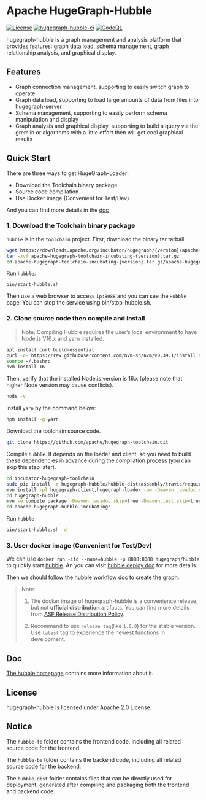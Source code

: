 # Apache HugeGraph-Hubble

[![License](https://img.shields.io/badge/license-Apache%202-0E78BA.svg)](https://www.apache.org/licenses/LICENSE-2.0.html)
[![hugegraph-hubble-ci](https://github.com/apache/incubator-hugegraph-toolchain/actions/workflows/hubble-ci.yml/badge.svg?branch=master)](https://github.com/apache/incubator-hugegraph-toolchain/actions/workflows/hubble-ci.yml)
[![CodeQL](https://github.com/apache/incubator-hugegraph-toolchain/actions/workflows/codeql-analysis.yml/badge.svg)](https://github.com/apache/incubator-hugegraph-toolchain/actions/workflows/codeql-analysis.yml)

hugegraph-hubble is a graph management and analysis platform that provides features:
graph data load, schema management, graph relationship analysis, and graphical display.

## Features

- Graph connection management, supporting to easily switch graph to operate
- Graph data load, supporting to load large amounts of data from files into hugegraph-server
- Schema management, supporting to easily perform schema manipulation and display
- Graph analysis and graphical display, supporting to build a query via the gremlin or algorithms with a little effort then will get cool graphical results

## Quick Start

There are three ways to get HugeGraph-Loader:

- Download the Toolchain binary package
- Source code compilation
- Use Docker image (Convenient for Test/Dev)

And you can find more details in the [doc](https://hugegraph.apache.org/docs/quickstart/hugegraph-loader/#2-get-hugegraph-loader)

### 1. Download the Toolchain binary package

`hubble` is in the `toolchain` project. First, download the binary tar tarball

```bash
wget https://downloads.apache.org/incubator/hugegraph/{version}/apache-hugegraph-toolchain-incubating-{version}.tar.gz
tar -xvf apache-hugegraph-toolchain-incubating-{version}.tar.gz 
cd apache-hugegraph-toolchain-incubating-{version}.tar.gz/apache-hugegraph-hubble-incubating-{version}
```

Run `hubble`:

```
bin/start-hubble.sh
```

Then use a web browser to access `ip:8088` and you can see the `Hubble` page. You can stop the service using bin/stop-hubble.sh.

### 2. Clone source code then compile and install

> Note: Compiling Hubble requires the user’s local environment to have Node.js V16.x and yarn installed.

```bash
apt install curl build-essential
curl -o- https://raw.githubusercontent.com/nvm-sh/nvm/v0.39.1/install.sh | bash
source ~/.bashrc
nvm install 16
```

Then, verify that the installed Node.js version is 16.x (please note that higher Node version may cause conflicts).

```bash
node -v
```

install `yarn` by the command below:

```bash
npm install -g yarn
```

Download the toolchain source code.

```bash
git clone https://github.com/apache/hugegraph-toolchain.git
```

Compile `hubble`. It depends on the loader and client, so you need to build these dependencies in advance during the compilation process (you can skip this step later).

```bash
cd incubator-hugegraph-toolchain
sudo pip install -r hugegraph-hubble/hubble-dist/assembly/travis/requirements.txt
mvn install -pl hugegraph-client,hugegraph-loader -am -Dmaven.javadoc.skip=true -DskipTests -ntp
cd hugegraph-hubble
mvn -e compile package -Dmaven.javadoc.skip=true -Dmaven.test.skip=true -ntp
cd apache-hugegraph-hubble-incubating*
```

Run `hubble`

```bash
bin/start-hubble.sh -d
```

### 3. User docker image (Convenient for Test/Dev)

We can use `docker run -itd --name=hubble -p 8088:8088 hugegraph/hubble` to quickly start [hubble](https://hub.docker.com/r/hugegraph/hubble). An you can visit [hubble deploy doc](https://hugegraph.apache.org/docs/quickstart/hugegraph-hubble/#2-deploy) for more details.

Then we should follow the [hubble workflow doc](https://hugegraph.apache.org/docs/quickstart/hugegraph-hubble/#3platform-workflow) to create the graph.

> Note: 
> 1. The docker image of hugegraph-hubble is a convenience release, but not **official distribution** artifacts. You can find more details from [ASF Release Distribution Policy](https://infra.apache.org/release-distribution.html#dockerhub).
> 
> 2. Recommand to use `release tag`(like `1.0.0`) for the stable version. Use `latest` tag to experience the newest functions in development.

## Doc

[The hubble homepage](https://hugegraph.apache.org/docs/quickstart/hugegraph-hubble/) contains more information about it.

## License

hugegraph-hubble is licensed under Apache 2.0 License.

## Notice

The `hubble-fe` folder contains the frontend code, including all related source code for the frontend.

The `hubble-be` folder contains the backend code, including all related source code for the backend.

The `hubble-dist` folder contains files that can be directly used for deployment, generated after compiling and packaging both the frontend and backend code.
